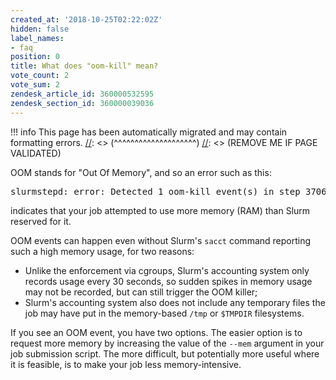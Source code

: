 ```yaml
---
created_at: '2018-10-25T02:22:02Z'
hidden: false
label_names:
- faq
position: 0
title: What does "oom-kill" mean?
vote_count: 2
vote_sum: 2
zendesk_article_id: 360000532595
zendesk_section_id: 360000039036
---
```



[//]: <> (REMOVE ME IF PAGE VALIDATED)
[//]: <> (vvvvvvvvvvvvvvvvvvvv)
!!! info
    This page has been automatically migrated and may contain formatting errors.
[//]: <> (^^^^^^^^^^^^^^^^^^^^)
[//]: <> (REMOVE ME IF PAGE VALIDATED)
<p>OOM stands for "Out Of Memory", and so an error such as this:</p>
<pre>slurmstepd: error: Detected 1 oom-kill event(s) in step 370626.batch cgroup</pre>
<p>indicates that your job attempted to use more memory (RAM) than Slurm reserved for it.  </p>
<p>OOM events can happen even without Slurm's <code>sacct</code> command reporting such a high memory usage, for two reasons:</p>
<ul>
<li>Unlike the enforcement via cgroups, Slurm's accounting system only records usage every 30 seconds, so sudden spikes in memory usage may not be recorded, but can still trigger the OOM killer;</li>
<li>Slurm's accounting system also does not include any temporary files the job may have put in the memory-based <code>/tmp</code> or <code>$TMPDIR</code> filesystems.</li>
</ul>
<p>If you see an OOM event, you have two options. The easier option is to request more memory by increasing the value of the <code>--mem</code> argument in your job submission script. The more difficult, but potentially more useful where it is feasible, is to make your job less memory-intensive.</p>